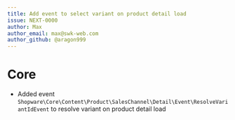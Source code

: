 ```yaml
---
title: Add event to select variant on product detail load
issue: NEXT-0000
author: Max
author_email: max@swk-web.com
author_github: @aragon999
---
```

# Core
* Added event `Shopware\Core\Content\Product\SalesChannel\Detail\Event\ResolveVariantIdEvent` to resolve variant on product detail load
